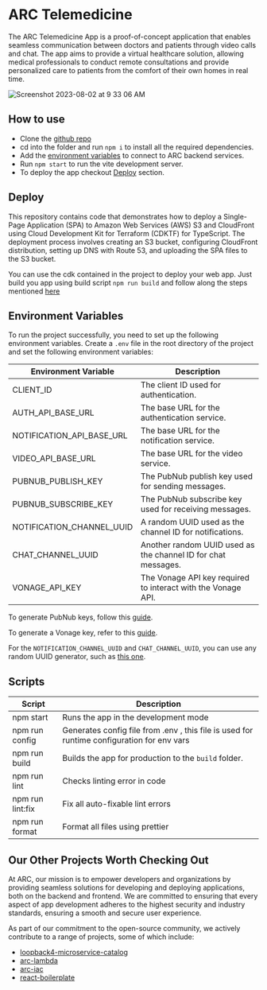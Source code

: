 # ARC Telemedicine

The ARC Telemedicine App is a proof-of-concept application that enables seamless communication between doctors and patients through video calls and chat. The app aims to provide a virtual healthcare solution, allowing medical professionals to conduct remote consultations and provide personalized care to patients from the comfort of their own homes in real time.

  ![Screenshot 2023-08-02 at 9 33 06 AM](https://github.com/sourcefuse/telemed-app-ui/assets/107536993/10f9c41a-d390-4265-ab34-95fcf19d30a8)

## How to use

- Clone the [github repo](https://github.com/sourcefuse/telemed-app-ui)
- cd into the folder and run `npm i` to install all the required dependencies.
- Add the [environment variables](#environment-variables) to connect to ARC backend services.
- Run `npm start` to run the vite development server.
- To deploy the app checkout [Deploy](#deploy) section.

## Deploy
This repository contains code that demonstrates how to deploy a Single-Page Application (SPA) to Amazon Web Services (AWS) S3 and CloudFront using Cloud Development Kit for Terraform (CDKTF) for TypeScript. The deployment process involves creating an S3 bucket, configuring CloudFront distribution, setting up DNS with Route 53, and uploading the SPA files to the S3 bucket.

You can use the cdk contained in the project to deploy your web app.
Just build you app using build script `npm run build` and
follow along the steps mentioned [here](./cdk/README.md)


## Environment Variables

To run the project successfully, you need to set up the following environment variables. Create a `.env` file in the root directory of the project and set the following environment variables:

| Environment Variable      | Description                                                   |
| ------------------------- | ------------------------------------------------------------- |
| CLIENT_ID                 | The client ID used for authentication.                        |
| AUTH_API_BASE_URL         | The base URL for the authentication service.                  |
| NOTIFICATION_API_BASE_URL | The base URL for the notification service.                    |
| VIDEO_API_BASE_URL        | The base URL for the video service.                           |
| PUBNUB_PUBLISH_KEY        | The PubNub publish key used for sending messages.             |
| PUBNUB_SUBSCRIBE_KEY      | The PubNub subscribe key used for receiving messages.         |
| NOTIFICATION_CHANNEL_UUID | A random UUID used as the channel ID for notifications.       |
| CHAT_CHANNEL_UUID         | Another random UUID used as the channel ID for chat messages. |
| VONAGE_API_KEY            | The Vonage API key required to interact with the Vonage API.  |

To generate PubNub keys, follow this [guide](https://www.pubnub.com/how-to/admin-portal-create-keys/).

To generate a Vonage key, refer to this [guide](https://developer.vonage.com/en/getting-started/overview?source=getting-started).

For the `NOTIFICATION_CHANNEL_UUID` and `CHAT_CHANNEL_UUID`, you can use any random UUID generator, such as [this one](https://www.uuidgenerator.net/).

## <a id="scripts"></a> Scripts

| Script           | Description                                                                                |
| ---------------- | ------------------------------------------------------------------------------------------ |
| npm start        | Runs the app in the development mode                                                       |
| npm run config   | Generates config file from .env , this file is used for runtime configuration for env vars |
| npm run build    | Builds the app for production to the `build` folder.                                       |
| npm run lint     | Checks linting error in code                                                               |
| npm run lint:fix | Fix all auto-fixable lint errors                                                           |
| npm run format   | Format all files using prettier                                                            |


## Our Other Projects Worth Checking Out

At ARC, our mission is to empower developers and organizations by providing seamless solutions for developing and deploying applications, both on the backend and frontend. We are committed to ensuring that every aspect of app development adheres to the highest security and industry standards, ensuring a smooth and secure user experience.

As part of our commitment to the open-source community, we actively contribute to a range of projects, some of which include:

- [loopback4-microservice-catalog](https://github.com/sourcefuse/loopback4-microservice-catalog/)
- [arc-lambda](https://github.com/sourcefuse/arc-lambda)
- [arc-iac](https://sourcefuse.github.io/arc-docs/arc-iac-docs/)
- [react-boilerplate](https://github.com/sourcefuse/react-boilerplate-ts-ui/)
